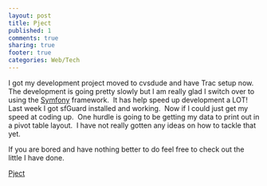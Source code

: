 ```yaml
---
layout: post
title: Pject
published: 1
comments: true
sharing: true
footer: true
categories: Web/Tech
---
```

<p>I got my development project moved to cvsdude and have Trac setup now.&nbsp; The development is going pretty slowly but I am really glad I switch over to using the <a href="http://www.symfony-project.org/">Symfony</a> framework.&nbsp; It has help speed up development a LOT!&nbsp; Last week I got sfGuard installed and working.&nbsp; Now if I could just get my speed at coding up.&nbsp; One hurdle is going to be getting my data to print out in a pivot table layout.&nbsp; I have not really gotten any ideas on how to tackle that yet.</p>

<p>If you are bored and have nothing better to do feel free to check out the little I have done.&nbsp; </p>

<p><a href="https://pject-trac.cvsdude.com/pject/wiki">Pject</a></p>


